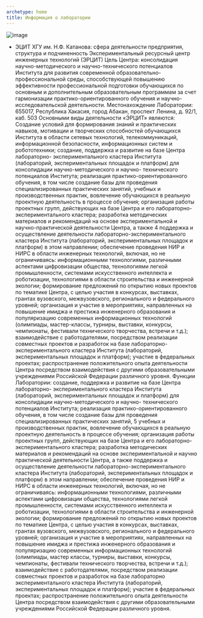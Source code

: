 ```yaml
---
archetype: home
title: Информация о лаборатории
---
```

![image](file:///D:/test4/content/table.png)

- ЭЦИТ ХГУ им. Н.Ф. Катанова: сфера деятельности
предприятия, структура и подчиненность
Экспериментальный ресурсный центр инженерных технологий (ЭРЦИТ)
Цель Центра: консолидация научно-методического и
научно-технического потенциалов Института для развития современной
образовательно-профессиональной среды, способствующей повышению
эффективности профессиональной подготовки обучающихся по основным и
дополнительным образовательным программам за счет гармонизации
практико-ориентированного обучения и научно-исследовательской
деятельности.
Местонахождение Лаборатории: 655017, Республика Хакасия, город
Абакан, проспект Ленина, д. 92/1, каб. 503
Основными виды деятельности «ЭРЦИТ» являются:
Создание условий для формирования знаний и практических
навыков, мотивации и творческих способностей обучающихся Института в
области сетевых технологий, телекоммуникаций, информационной
безопасности, информационных систем и робототехники;
создание, поддержка и развитие на базе Центра лабораторно-
экспериментального кластера Института (лабораторий, экспериментальных
площадок и платформ) для консолидации научно-методического и научно-
технического потенциалов Института;
реализация практико-ориентированного обучения, в том числе
создание базы для проведения специализированных практических занятий,
учебных и производственных практик, вовлечение обучающихся в реальную
проектную деятельность в процессе обучения;
организация работы проектных групп, действующих на базе Центра
и его лабораторно-экспериментального кластера;
разработка методических материалов и рекомендаций на основе
экспериментальной и научно-практической деятельности Центра, а также
4
поддержка и осуществление деятельности лабораторно-экспериментального
кластера Института (лабораторий, экспериментальных площадок и платформ)
в этом направлении;
обеспечение проведения НИР и НИРС в области инженерных
технологий, включая, но не ограничиваясь: информационными технологиями,
различными аспектами цифровизации общества, технологиями легкой
промышленности, системами искусственного интеллекта и роботизации,
технологиями в области строительства и инженерной экологии;
формирование предложений по открытию новых проектов по
тематике Центра, с целью участия в конкурсах, выставках, грантах вузовского,
межвузовского, регионального и федерального уровней;
организация и участие в мероприятиях, направленных на
повышение имиджа и престижа инженерного образования и популяризацию
современных информационных технологий (олимпиады, мастер-классы,
турниры, выставки, конкурсы, чемпионаты, фестивали технического
творчества, встречи и т.д.);
взаимодействие с работодателями, посредством реализации
совместных проектов и разработок на базе лабораторно-экспериментального
кластера Института (лабораторий, экспериментальных площадок и платформ);
участие в федеральных проектах;
распространение положительного опыта деятельности Центра
посредством взаимодействия с другими образовательными учреждениями
Российской Федерации различного уровня.
Функции Лаборатории:
создание, поддержка и развитие на базе Центра лабораторно-
экспериментального кластера Института (лабораторий, экспериментальных
площадок и платформ) для консолидации научно-методического и научно-
технического потенциалов Института;
реализация практико-ориентированного обучения, в том числе
создание базы для проведения специализированных практических занятий,
5
учебных и производственных практик, вовлечение обучающихся в реальную
проектную деятельность в процессе обучения;
организация работы проектных групп, действующих на базе Центра
и его лабораторно-экспериментального кластера;
разработка методических материалов и рекомендаций на основе
экспериментальной и научно практической деятельности Центра, а также
поддержка и осуществление деятельности лабораторно-экспериментального
кластера Института (лабораторий, экспериментальных площадок и платформ)
в этом направлении;
обеспечение проведения НИР и НИРС в области инженерных
технологий, включая, но не ограничиваясь: информационными технологиями,
различными аспектами цифровизации общества, технологиями легкой
промышленности, системами искусственного интеллекта и роботизации,
технологиями в области строительства и инженерной экологии;
формирование предложений по открытию новых проектов по
тематике Центра, с целью участия в конкурсах, выставках, грантах вузовского,
межвузовского, регионального и федерального уровней;
организация и участие в мероприятиях, направленных на
повышение имиджа и престижа инженерного образования и популяризацию
современных информационных технологий (олимпиады, мастер классы,
турниры, выставки, конкурсы, чемпионаты, фестивали технического
творчества, встречи и т.д.);
взаимодействие с работодателями, посредством реализации
совместных проектов и разработок на базе лабораторно экспериментального
кластера Института (лабораторий, экспериментальных площадок и платформ);
участие в федеральных проектах;
распространение положительного опыта деятельности Центра
посредством взаимодействия с другими образовательными учреждениями
Российской Федерации различного уровня.
